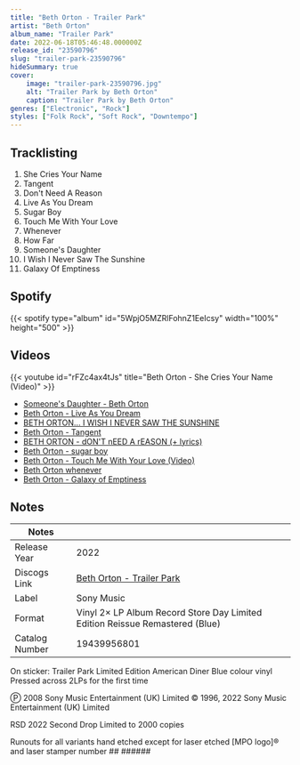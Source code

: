 ```yaml
---
title: "Beth Orton - Trailer Park"
artist: "Beth Orton"
album_name: "Trailer Park"
date: 2022-06-18T05:46:48.000000Z
release_id: "23590796"
slug: "trailer-park-23590796"
hideSummary: true
cover:
    image: "trailer-park-23590796.jpg"
    alt: "Trailer Park by Beth Orton"
    caption: "Trailer Park by Beth Orton"
genres: ["Electronic", "Rock"]
styles: ["Folk Rock", "Soft Rock", "Downtempo"]
---
```


## Tracklisting
1. She Cries Your Name
2. Tangent
3. Don't Need A Reason
4. Live As You Dream
5. Sugar Boy
6. Touch Me With Your Love
7. Whenever
8. How Far
9. Someone's Daughter
10. I Wish I Never Saw The Sunshine
11. Galaxy Of Emptiness


## Spotify
{{< spotify type="album" id="5WpjO5MZRlFohnZ1EeIcsy" width="100%" height="500" >}}



## Videos
{{< youtube id="rFZc4ax4tJs" title="Beth Orton - She Cries Your Name (Video)" >}}
- [Someone's Daughter - Beth Orton](https://www.youtube.com/watch?v=gIoC_Ya6WRo)
- [Beth Orton - Live As You Dream](https://www.youtube.com/watch?v=Mt3d3lmDd_8)
- [BETH ORTON... I WISH I NEVER SAW THE SUNSHINE](https://www.youtube.com/watch?v=XR2gaDtS1js)
- [Beth Orton - Tangent](https://www.youtube.com/watch?v=ToUivqnyxN4)
- [BETH ORTON - dON'T nEED A rEASON (+ lyrics)](https://www.youtube.com/watch?v=LWt3xqqwsjw)
- [Beth Orton - sugar boy](https://www.youtube.com/watch?v=JeZpru0Rr_4)
- [Beth Orton - Touch Me With Your Love (Video)](https://www.youtube.com/watch?v=OQ3iZc7lfaY)
- [Beth Orton whenever](https://www.youtube.com/watch?v=R5GzcVZmnE8)
- [Beth Orton - Galaxy of Emptiness](https://www.youtube.com/watch?v=o0_YZtSdzwo)

## Notes
| Notes          |             |
| ---------------| ----------- |
| Release Year   | 2022 |
| Discogs Link   | [Beth Orton - Trailer Park](https://www.discogs.com/release/23590796-Beth-Orton-Trailer-Park) |
| Label          | Sony Music |
| Format         | Vinyl 2× LP Album Record Store Day Limited Edition Reissue Remastered (Blue) |
| Catalog Number | 19439956801 |

On sticker:
Trailer Park
Limited Edition
American Diner Blue
colour vinyl
Pressed across 2LPs
for the first time

Ⓟ 2008 Sony Music Entertainment (UK) Limited
© 1996, 2022 Sony Music Entertainment (UK) Limited

RSD 2022 Second Drop
Limited to 2000 copies

Runouts for all variants hand etched except for laser etched [MPO logo]® and laser stamper number ## ######
